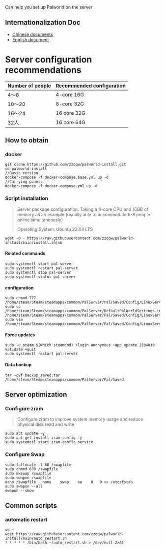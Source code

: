 Can help you set up Palworld on the server

## Internationalization Doc

- [Chinese documents](./README.md)
- [English document](./README.EN.md)

# Server configuration recommendations


| Number of people | Recommended configuration |
| ---------------- | ------------------------- |
| 4～8             | 4-core 16G                |
| 10～20           | 8-core 32G                |
| 16～24           | 16 core 32G               |
| 32人             | 16 core 64G               |

## How to obtain

### docker

~~~
git clone https://github.com/zzqqw/palworld-install.git
cd palworld-install
//Basic version
docker-compose -f docker-compose.base.yml up -d
//Carrying panels
docker-compose -f docker-compose.yml up -d
~~~

### Script installation

> Server package configuration: Taking a 4-core CPU and 16GB of memory as an example (usually able to accommodate 6-8 people online simultaneously)
>
> Operating System: Ubuntu 22.04 LTS

~~~
wget -O - https://raw.githubusercontent.com/zzqqw/palworld-install/main/install.sh|sh
~~~

#### Related commands

~~~
sudo systemctl start pal-server
sudo systemctl restart pal-server
sudo systemctl stop pal-server
sudo systemctl status pal-server
~~~

#### configuration

~~~
sudo chmod 777 /home/steam/Steam/steamapps/common/PalServer/Pal/Saved/Config/LinuxServer/PalWorldSettings.ini
sudo cp /home/steam/Steam/steamapps/common/PalServer/DefaultPalWorldSettings.ini /home/steam/Steam/steamapps/common/PalServer/Pal/Saved/Config/LinuxServer/PalWorldSettings.ini
sudo vim /home/steam/Steam/steamapps/common/PalServer/Pal/Saved/Config/LinuxServer/PalWorldSettings.ini
~~~

#### Force updates

~~~
sudo -u steam $(which steamcmd) +login anonymous +app_update 2394010 validate +quit
sudo systemctl restart pal-server
~~~

#### Data backup

~~~
tar -cvf backup_saved.tar /home/steam/Steam/steamapps/common/PalServer/Pal/Saved
~~~

## Server optimization

### Configure zram 

> Configure zram to improve system memory usage and reduce physical disk read and write

~~~
sudo apt update -y
sudo apt-get install zram-config -y
sudo systemctl start zram-config.service
~~~

### Configure Swap

~~~
sudo fallocate -l 8G /swapfile
sudo chmod 600 /swapfile
sudo mkswap /swapfile
sudo swapon /swapfile
echo /swapfile   none    swap    sw    0   0 >> /etc/fstab
sudo swapon --all
swapon --show
~~~

## Common scripts

### automatic restart

~~~
cd ~
wget https://raw.githubusercontent.com/zzqqw/palworld-install/main/auto_restart.sh
* * * * * /bin/bash ~/auto_restart.sh > /dev/null 2>&1
~~~